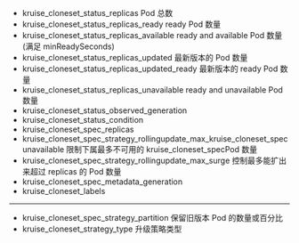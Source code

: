- kruise_cloneset_status_replicas  Pod 总数
- kruise_cloneset_status_replicas_ready  ready Pod 数量
- kruise_cloneset_status_replicas_available  ready and available Pod 数量 (满足 minReadySeconds)
- kruise_cloneset_status_replicas_updated  最新版本的 Pod 数量
- kruise_cloneset_status_replicas_updated_ready  最新版本的 ready Pod 数量
- kruise_cloneset_status_replicas_unavailable  ready and unavailable Pod 数量
- kruise_cloneset_status_observed_generation
- kruise_cloneset_status_condition
- kruise_cloneset_spec_replicas
- kruise_cloneset_spec_strategy_rollingupdate_max_kruise_cloneset_specunavailable  限制下属最多不可用的 kruise_cloneset_specPod 数量
- kruise_cloneset_spec_strategy_rollingupdate_max_surge  控制最多能扩出来超过 replicas 的 Pod 数量
- kruise_cloneset_spec_metadata_generation
- kruise_cloneset_labels
---
- kruise_cloneset_spec_strategy_partition  保留旧版本 Pod 的数量或百分比
- kruise_cloneset_strategy_type  升级策略类型
